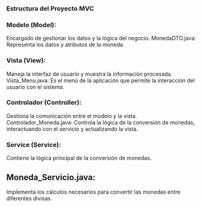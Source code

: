 ### Estructura del Proyecto MVC

### Modelo (Model):
Encargado de gestionar los datos y la lógica del negocio.
MonedaDTO.java: Representa los datos y atributos de la moneda.
### Vista (View):
Maneja la interfaz de usuario y muestra la información procesada.
Vista_Menu.java: Es el menú de la aplicación que permite la interacción del usuario con el sistema.
### Controlador (Controller):
Gestiona la comunicación entre el modelo y la vista.
Controlador_Moneda.java: Controla la lógica de la conversión de monedas, interactuando con el servicio y actualizando la vista.
### Service (Service):
Contiene la lógica principal de la conversión de monedas.
## Moneda_Servicio.java: 
Implementa los cálculos necesarios para convertir las monedas entre diferentes divisas.
